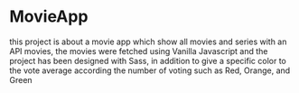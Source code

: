 # MovieApp
this project is about a movie app which show all movies and series with an API movies, the movies were fetched using Vanilla Javascript and the project has been designed with Sass, in addition to give a specific color to the vote average according the number of voting such as Red, Orange, and Green
